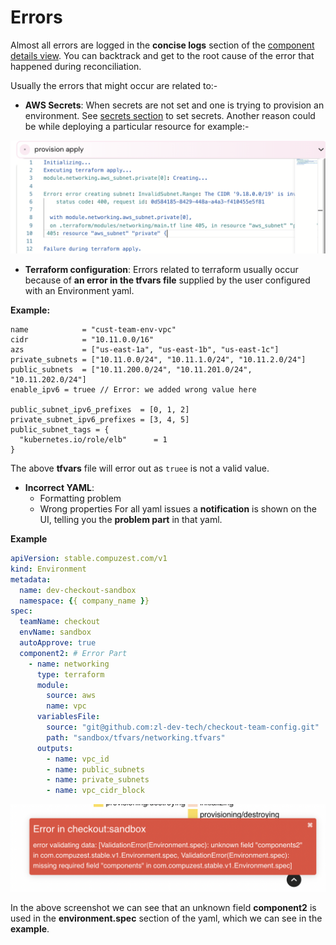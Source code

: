 # Errors

Almost all errors are logged in the **concise logs** section of the [component details view](/component_details_view). You can backtrack and get to the root cause of the error that happened during reconciliation.

Usually the errors that might occur are related to:-

- **AWS Secrets**: When secrets are not set and one is trying to provision an environment. See [secrets section](/settings/secrets) to set secrets. Another reason could be while deploying a particular resource for example:-

![AWS Error](/assets/images/aws-resource-error.png)
  
- **Terraform configuration**: Errors related to terraform usually occur because of **an error in the tfvars file** supplied by the user configured with an Environment yaml.

**Example:**

```
name            = "cust-team-env-vpc"
cidr            = "10.11.0.0/16"
azs             = ["us-east-1a", "us-east-1b", "us-east-1c"]
private_subnets = ["10.11.0.0/24", "10.11.1.0/24", "10.11.2.0/24"]
public_subnets  = ["10.11.200.0/24", "10.11.201.0/24", "10.11.202.0/24"]
enable_ipv6 = truee // Error: we added wrong value here

public_subnet_ipv6_prefixes  = [0, 1, 2]
private_subnet_ipv6_prefixes = [3, 4, 5]
public_subnet_tags = {
  "kubernetes.io/role/elb"      = 1
}
```

The above **tfvars** file will error out as `truee` is not a valid value.

- **Incorrect YAML**:
   - Formatting problem
   - Wrong properties
For all yaml issues a **notification** is shown on the UI, telling you the **problem part** in that yaml.

**Example**

```yaml
apiVersion: stable.compuzest.com/v1
kind: Environment
metadata:
  name: dev-checkout-sandbox
  namespace: {{ company_name }}
spec:
  teamName: checkout
  envName: sandbox  
  autoApprove: true
  component2: # Error Part
    - name: networking
      type: terraform
      module:
        source: aws
        name: vpc
      variablesFile:
        source: "git@github.com:zl-dev-tech/checkout-team-config.git"
        path: "sandbox/tfvars/networking.tfvars"
      outputs:
        - name: vpc_id
        - name: public_subnets
        - name: private_subnets
        - name: vpc_cidr_block
```

![yaml-notification](/assets/images/yaml-error.png "yaml notification")

In the above screenshot we can see that an unknown field **component2** is used in the **environment.spec** section of the yaml, which we can see in the **example**.
